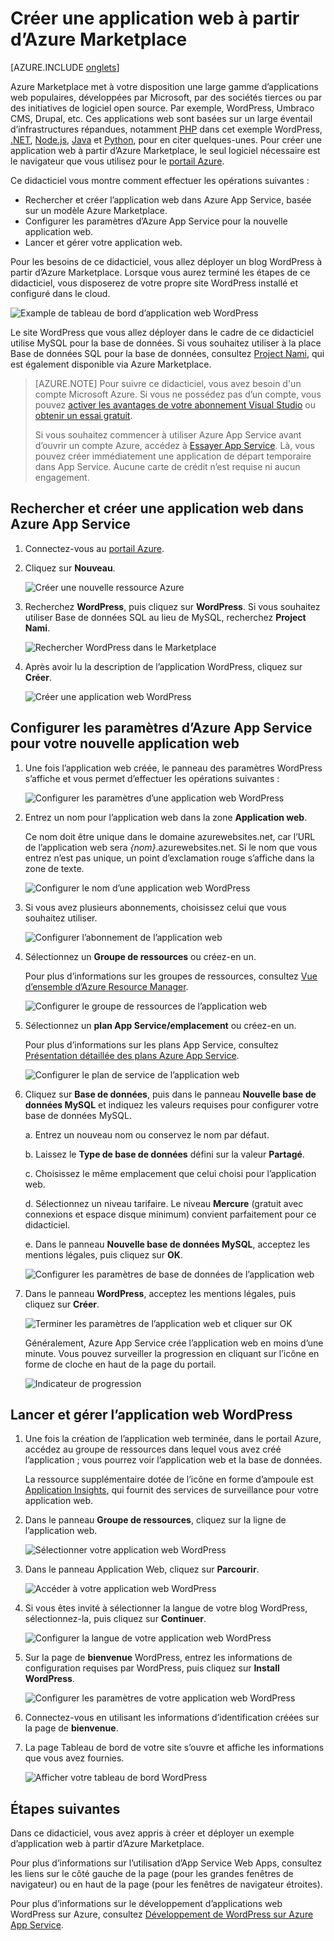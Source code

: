 <properties
	pageTitle="Créer une application web à partir d’Azure Marketplace | Microsoft Azure"
	description="Apprenez à créer une nouvelle application web WordPress à partir d’Azure Marketplace à l’aide du Portail Azure."
	services="app-service\web"
	documentationCenter=""
	authors="rmcmurray"
	manager="wpickett"
	editor=""/>

<tags
	ms.service="app-service-web"
	ms.workload="na"
	ms.tgt_pltfrm="na"
	ms.devlang="na"
	ms.topic="get-started-article"
	ms.date="09/20/2016"
	ms.author="robmcm"/>


# Créer une application web à partir d’Azure Marketplace

[AZURE.INCLUDE [onglets](../../includes/app-service-web-get-started-nav-tabs.md)]

Azure Marketplace met à votre disposition une large gamme d’applications web populaires, développées par Microsoft, par des sociétés tierces ou par des initiatives de logiciel open source. Par exemple, WordPress, Umbraco CMS, Drupal, etc. Ces applications web sont basées sur un large éventail d’infrastructures répandues, notamment [PHP] dans cet exemple WordPress, [.NET], [Node.js], [Java] et [Python], pour en citer quelques-unes. Pour créer une application web à partir d’Azure Marketplace, le seul logiciel nécessaire est le navigateur que vous utilisez pour le [portail Azure].

Ce didacticiel vous montre comment effectuer les opérations suivantes :

* Rechercher et créer l’application web dans Azure App Service, basée sur un modèle Azure Marketplace.
* Configurer les paramètres d’Azure App Service pour la nouvelle application web.
* Lancer et gérer votre application web.

Pour les besoins de ce didacticiel, vous allez déployer un blog WordPress à partir d’Azure Marketplace. Lorsque vous aurez terminé les étapes de ce didacticiel, vous disposerez de votre propre site WordPress installé et configuré dans le cloud.

![Example de tableau de bord d’application web WordPress][WordPressDashboard1]

Le site WordPress que vous allez déployer dans le cadre de ce didacticiel utilise MySQL pour la base de données. Si vous souhaitez utiliser à la place Base de données SQL pour la base de données, consultez [Project Nami], qui est également disponible via Azure Marketplace.

> [AZURE.NOTE]
Pour suivre ce didacticiel, vous avez besoin d'un compte Microsoft Azure. Si vous ne possédez pas d’un compte, vous pouvez [activer les avantages de votre abonnement Visual Studio][activate] ou [obtenir un essai gratuit][free trial].
>
> Si vous souhaitez commencer à utiliser Azure App Service avant d’ouvrir un compte Azure, accédez à [Essayer App Service]. Là, vous pouvez créer immédiatement une application de départ temporaire dans App Service. Aucune carte de crédit n’est requise ni aucun engagement.

## Rechercher et créer une application web dans Azure App Service

1. Connectez-vous au [portail Azure].

1. Cliquez sur **Nouveau**.
	
	![Créer une nouvelle ressource Azure][MarketplaceStart]
	
1. Recherchez **WordPress**, puis cliquez sur **WordPress**. Si vous souhaitez utiliser Base de données SQL au lieu de MySQL, recherchez **Project Nami**.

	![Rechercher WordPress dans le Marketplace][MarketplaceSearch]
	
1. Après avoir lu la description de l’application WordPress, cliquez sur **Créer**.

	![Créer une application web WordPress][MarketplaceCreate]

## Configurer les paramètres d’Azure App Service pour votre nouvelle application web

1. Une fois l’application web créée, le panneau des paramètres WordPress s’affiche et vous permet d’effectuer les opérations suivantes :

	![Configurer les paramètres d’une application web WordPress][ConfigStart]

1. Entrez un nom pour l’application web dans la zone **Application web**.

	Ce nom doit être unique dans le domaine azurewebsites.net, car l’URL de l’application web sera *{nom}*.azurewebsites.net. Si le nom que vous entrez n’est pas unique, un point d’exclamation rouge s’affiche dans la zone de texte.

	![Configurer le nom d’une application web WordPress][ConfigAppName]

1. Si vous avez plusieurs abonnements, choisissez celui que vous souhaitez utiliser.

	![Configurer l’abonnement de l’application web][ConfigSubscription]

1. Sélectionnez un **Groupe de ressources** ou créez-en un.

	Pour plus d’informations sur les groupes de ressources, consultez [Vue d’ensemble d’Azure Resource Manager][ResourceGroups].

	![Configurer le groupe de ressources de l’application web][ConfigResourceGroup]

1. Sélectionnez un **plan App Service/emplacement** ou créez-en un.

	Pour plus d’informations sur les plans App Service, consultez [Présentation détaillée des plans Azure App Service][AzureAppServicePlans].

	![Configurer le plan de service de l’application web][ConfigServicePlan]

1. Cliquez sur **Base de données**, puis dans le panneau **Nouvelle base de données MySQL** et indiquez les valeurs requises pour configurer votre base de données MySQL.

	a. Entrez un nouveau nom ou conservez le nom par défaut.

	b. Laissez le **Type de base de données** défini sur la valeur **Partagé**.

	c. Choisissez le même emplacement que celui choisi pour l’application web.

	d. Sélectionnez un niveau tarifaire. Le niveau **Mercure** (gratuit avec connexions et espace disque minimum) convient parfaitement pour ce didacticiel.

	e. Dans le panneau **Nouvelle base de données MySQL**, acceptez les mentions légales, puis cliquez sur **OK**.

	![Configurer les paramètres de base de données de l’application web][ConfigDatabase]

1. Dans le panneau **WordPress**, acceptez les mentions légales, puis cliquez sur **Créer**.

	![Terminer les paramètres de l’application web et cliquer sur OK][ConfigFinished]

	Généralement, Azure App Service crée l’application web en moins d’une minute. Vous pouvez surveiller la progression en cliquant sur l’icône en forme de cloche en haut de la page du portail.

	![Indicateur de progression][ConfigProgress]

## Lancer et gérer l’application web WordPress
	
1. Une fois la création de l’application web terminée, dans le portail Azure, accédez au groupe de ressources dans lequel vous avez créé l’application ; vous pourrez voir l’application web et la base de données.

	La ressource supplémentaire dotée de l’icône en forme d’ampoule est [Application Insights][ApplicationInsights], qui fournit des services de surveillance pour votre application web.

1. Dans le panneau **Groupe de ressources**, cliquez sur la ligne de l’application web.

	![Sélectionner votre application web WordPress][WordPressSelect]

1. Dans le panneau Application Web, cliquez sur **Parcourir**.

	![Accéder à votre application web WordPress][WordPressBrowse]

1. Si vous êtes invité à sélectionner la langue de votre blog WordPress, sélectionnez-la, puis cliquez sur **Continuer**.

	![Configurer la langue de votre application web WordPress][WordPressLanguage]

1. Sur la page de **bienvenue** WordPress, entrez les informations de configuration requises par WordPress, puis cliquez sur **Install WordPress**.

	![Configurer les paramètres de votre application web WordPress][WordPressConfigure]

1. Connectez-vous en utilisant les informations d’identification créées sur la page de **bienvenue**.

1. La page Tableau de bord de votre site s’ouvre et affiche les informations que vous avez fournies.

	![Afficher votre tableau de bord WordPress][WordPressDashboard2]

## Étapes suivantes

Dans ce didacticiel, vous avez appris à créer et déployer un exemple d’application web à partir d’Azure Marketplace.

Pour plus d’informations sur l’utilisation d’App Service Web Apps, consultez les liens sur le côté gauche de la page (pour les grandes fenêtres de navigateur) ou en haut de la page (pour les fenêtres de navigateur étroites).

Pour plus d’informations sur le développement d’applications web WordPress sur Azure, consultez [Développement de WordPress sur Azure App Service][WordPressOnAzure].

<!-- URL List -->

[PHP]: https://azure.microsoft.com/develop/php/
[.NET]: https://azure.microsoft.com/develop/net/
[Node.js]: https://azure.microsoft.com/develop/nodejs/
[Java]: https://azure.microsoft.com/develop/java/
[Python]: https://azure.microsoft.com/develop/python/
[activate]: https://azure.microsoft.com/pricing/member-offers/msdn-benefits-details/
[free trial]: https://azure.microsoft.com/pricing/free-trial/
[Essayer App Service]: http://go.microsoft.com/fwlink/?LinkId=523751
[ResourceGroups]: ../resource-group-overview.md
[AzureAppServicePlans]: ../app-service/azure-web-sites-web-hosting-plans-in-depth-overview.md
[ApplicationInsights]: https://azure.microsoft.com/services/application-insights/
[portail Azure]: https://portal.azure.com/
[Project Nami]: http://projectnami.org/
[WordPressOnAzure]: ./develop-wordpress-on-app-service-web-apps.md

<!-- IMG List -->

[MarketplaceStart]: ./media/app-service-web-create-web-app-from-marketplace/marketplacestart.png
[MarketplaceSearch]: ./media/app-service-web-create-web-app-from-marketplace/marketplacesearch.png
[MarketplaceCreate]: ./media/app-service-web-create-web-app-from-marketplace/marketplacecreate.png
[ConfigStart]: ./media/app-service-web-create-web-app-from-marketplace/configstart.png
[ConfigAppName]: ./media/app-service-web-create-web-app-from-marketplace/configappname.png
[ConfigSubscription]: ./media/app-service-web-create-web-app-from-marketplace/configsubscription.png
[ConfigResourceGroup]: ./media/app-service-web-create-web-app-from-marketplace/configresourcegroup.png
[ConfigServicePlan]: ./media/app-service-web-create-web-app-from-marketplace/configserviceplan.png
[ConfigDatabase]: ./media/app-service-web-create-web-app-from-marketplace/configdatabase.png
[ConfigFinished]: ./media/app-service-web-create-web-app-from-marketplace/configfinished.png
[ConfigProgress]: ./media/app-service-web-create-web-app-from-marketplace/configprogress.png
[WordPressSelect]: ./media/app-service-web-create-web-app-from-marketplace/wpselect.png
[WordPressBrowse]: ./media/app-service-web-create-web-app-from-marketplace/wpbrowse.png
[WordPressLanguage]: ./media/app-service-web-create-web-app-from-marketplace/wplanguage.png
[WordPressDashboard1]: ./media/app-service-web-create-web-app-from-marketplace/wpdashboard1.png
[WordPressDashboard2]: ./media/app-service-web-create-web-app-from-marketplace/wpdashboard2.png
[WordPressConfigure]: ./media/app-service-web-create-web-app-from-marketplace/wpconfigure.png

<!----HONumber=AcomDC_0921_2016-->